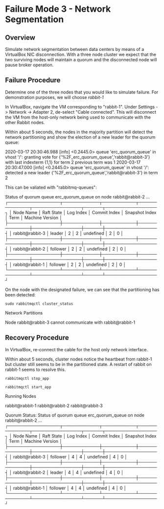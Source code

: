 # Failure Mode 3 - Network Segmentation

## Overview
Simulate network segmentation between data centers by means of a VirtualBox NIC
disconnection. With a three node cluster we expect that the two surviving nodes
will maintain a quorum and the disconnected node will pause broker operation.

## Failure Procedure
Determine one of the three nodes that you would like to simulate failure. For
demonstration purposes, we will choose *rabbit-1*

In VirtualBox, navigate the VM corresponding to "rabbit-1".
Under Settings -> Network -> Adapter 2, de-select "Cable connected". This will
disconnect the VM from the host-only network being used to communicate with the
other Rabbit nodes.

Within about 5 seconds, the nodes in the majority partition will detect the
network partitioning and show the election of a new leader for the quorum queue:

2020-03-17 20:30:46.988 [info] <0.2445.0> queue 'erc_quorum_queue' in vhost '/': granting vote for {'%2F_erc_quorum_queue','rabbit@rabbit-3'} with last indexterm {1,1} for term 2 previous term was 1
2020-03-17 20:30:47.000 [info] <0.2445.0> queue 'erc_quorum_queue' in vhost '/': detected a new leader {'%2F_erc_quorum_queue','rabbit@rabbit-3'} in term 2

This can be valiated with "rabbitmq-queues":

Status of quorum queue erc_quorum_queue on node rabbit@rabbit-2 ...
┌─────────────────┬────────────┬───────────┬──────────────┬────────────────┬──────┬─────────────────┐
│ Node Name       │ Raft State │ Log Index │ Commit Index │ Snapshot Index │ Term │ Machine Version │
├─────────────────┼────────────┼───────────┼──────────────┼────────────────┼──────┼─────────────────┤
│ rabbit@rabbit-3 │ leader     │ 2         │ 2            │ undefined      │ 2    │ 0               │
├─────────────────┼────────────┼───────────┼──────────────┼────────────────┼──────┼─────────────────┤
│ rabbit@rabbit-2 │ follower   │ 2         │ 2            │ undefined      │ 2    │ 0               │
├─────────────────┼────────────┼───────────┼──────────────┼────────────────┼──────┼─────────────────┤
│ rabbit@rabbit-1 │ follower   │ 2         │ 2            │ undefined      │ 2    │ 0               │
└─────────────────┴────────────┴───────────┴──────────────┴────────────────┴──────┴─────────────────┘

On the node with the designated failure, we can see that the partitioning has
been detected:

`sudo rabbitmqctl cluster_status`

Network Partitions

Node rabbit@rabbit-3 cannot communicate with rabbit@rabbit-1

## Recovery Procedure
In VirtualBox, re-connect the cable for the host only network interface.

Within about 5 seconds, cluster nodes notice the heartbeat from rabbit-1 but
cluster still seems to be in the partitioned state. A restart of rabbit on
rabbit-1 seems to resolve this.

`rabbitmqctl stop_app`

`rabbitmqctl start_app`

Running Nodes

rabbit@rabbit-1
rabbit@rabbit-2
rabbit@rabbit-3

Quorum Status:
Status of quorum queue erc_quorum_queue on node rabbit@rabbit-2 ...
┌─────────────────┬────────────┬───────────┬──────────────┬────────────────┬──────┬─────────────────┐
│ Node Name       │ Raft State │ Log Index │ Commit Index │ Snapshot Index │ Term │ Machine Version │
├─────────────────┼────────────┼───────────┼──────────────┼────────────────┼──────┼─────────────────┤
│ rabbit@rabbit-3 │ follower   │ 4         │ 4            │ undefined      │ 4    │ 0               │
├─────────────────┼────────────┼───────────┼──────────────┼────────────────┼──────┼─────────────────┤
│ rabbit@rabbit-2 │ leader     │ 4         │ 4            │ undefined      │ 4    │ 0               │
├─────────────────┼────────────┼───────────┼──────────────┼────────────────┼──────┼─────────────────┤
│ rabbit@rabbit-1 │ follower   │ 4         │ 4            │ undefined      │ 4    │ 0               │
└─────────────────┴────────────┴───────────┴──────────────┴────────────────┴──────┴─────────────────┘
